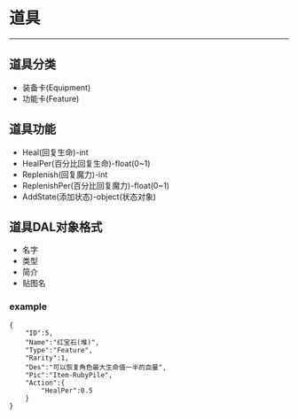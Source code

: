 # 道具 #
----------

## 道具分类 ##

- 装备卡(Equipment)
- 功能卡(Feature)

## 道具功能 ##

- Heal(回复生命)-int
- HealPer(百分比回复生命)-float(0~1)
- Replenish(回复魔力)-int
- ReplenishPer(百分比回复魔力)-float(0~1)
- AddState(添加状态)-object(状态对象)

## 道具DAL对象格式 ##
- 名字
- 类型
- 简介
- 贴图名

### example ###
    {
		"ID":5,
		"Name":"红宝石(堆)",
		"Type":"Feature",
		"Rarity":1,
		"Des":"可以恢复角色最大生命值一半的血量",
		"Pic":"Item-RubyPile",
		"Action":{
			"HealPer":0.5
		}
	}